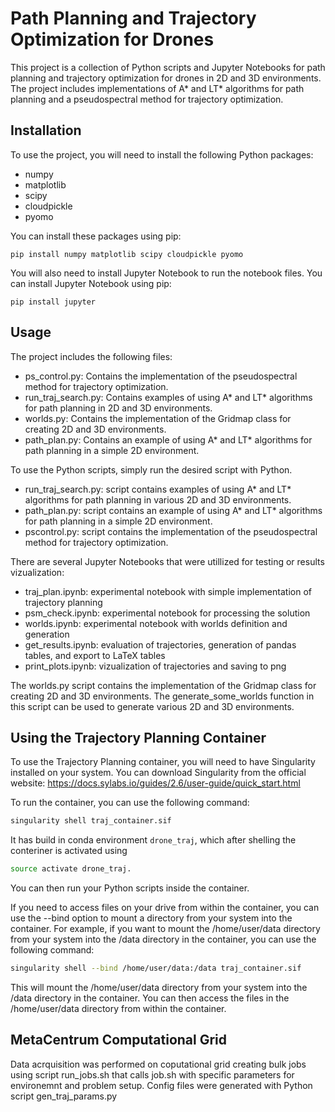 # Path Planning and Trajectory Optimization for Drones

This project is a collection of Python scripts and Jupyter Notebooks for path planning and trajectory optimization for drones in 2D and 3D environments. The project includes implementations of A* and LT* algorithms for path planning and a pseudospectral method for trajectory optimization.

## Installation
To use the project, you will need to install the following Python packages:

- numpy
- matplotlib
- scipy
- cloudpickle
- pyomo

You can install these packages using pip:

`pip install numpy matplotlib scipy cloudpickle pyomo`

You will also need to install Jupyter Notebook to run the notebook files. You can install Jupyter Notebook using pip:

`pip install jupyter`

## Usage
The project includes the following files:

- ps_control.py: Contains the implementation of the pseudospectral method for trajectory optimization.
- run_traj_search.py: Contains examples of using A* and LT* algorithms for path planning in 2D and 3D environments.
- worlds.py: Contains the implementation of the Gridmap class for creating 2D and 3D environments.
- path_plan.py: Contains an example of using A* and LT* algorithms for path planning in a simple 2D environment.

To use the Python scripts, simply run the desired script with Python.
- run_traj_search.py: script contains examples of using A* and LT* algorithms for path planning in various 2D and 3D environments.
- path_plan.py: script contains an example of using A* and LT* algorithms for path planning in a simple 2D environment.
- pscontrol.py: script contains the implementation of the pseudospectral method for trajectory optimization.

There are several Jupyter Notebooks that were utillized for testing or results vizualization:
- traj_plan.ipynb: experimental notebook with simple implementation of trajectory planning
- psm_check.ipynb: experimental notebook for processing the solution
- worlds.ipynb: experimental notebook with worlds definition and generation
- get_results.ipynb: evaluation of trajectories, generation of pandas tables, and export to LaTeX tables
- print_plots.ipynb: vizualization of trajectories and saving to png

The worlds.py script contains the implementation of the Gridmap class for creating 2D and 3D environments. The generate_some_worlds function in this script can be used to generate various 2D and 3D environments.

## Using the Trajectory Planning Container

To use the Trajectory Planning container, you will need to have Singularity installed on your system. You can download Singularity from the official website: https://docs.sylabs.io/guides/2.6/user-guide/quick_start.html

To run the container, you can use the following command:

```bash
singularity shell traj_container.sif
```

It has build in conda environment `drone_traj`, which after shelling the conteriner is activated using 
```bash
source activate drone_traj.
```
You can then run your Python scripts inside the container.

If you need to access files on your drive from within the container, you can use the --bind option to mount a directory from your system into the container. For example, if you want to mount the /home/user/data directory from your system into the /data directory in the container, you can use the following command:

```bash
singularity shell --bind /home/user/data:/data traj_container.sif
```

This will mount the /home/user/data directory from your system into the /data directory in the container. You can then access the files in the /home/user/data directory from within the container.

## MetaCentrum Computational Grid
Data acrquisition was performed on coputational grid creating bulk jobs using script run_jobs.sh that calls job.sh with specific parameters for environemnt and problem setup.
Config files were generated with Python script gen_traj_params.py
